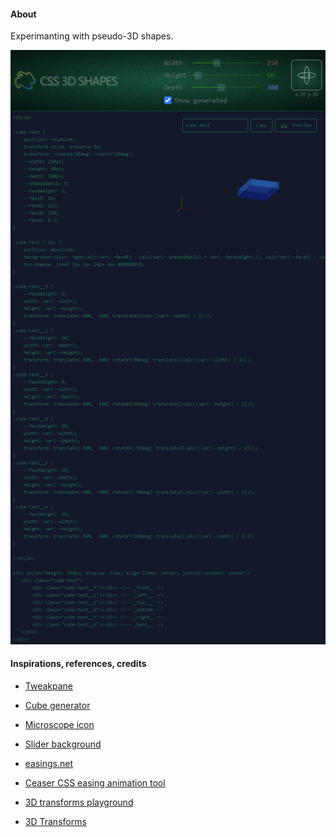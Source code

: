 #### About

Experimanting with pseudo-3D shapes.

![](src/assets/previews/2021-05-24_1-43-59.png)

#### Inspirations, references, credits

* [Tweakpane](https://github.com/cocopon/tweakpane)
* [Cube generator](https://css-cube-generator.netlify.app/)
* [Microscope icon](https://www.mcicon.com/product/microscope-icon-8/)
* [Slider background](twitter.com/anatudor/status/1392768399034490881)

* [easings.net](https://easings.net)
* [Ceaser CSS easing animation tool](https://matthewlein.com/tools/ceaser)
* [3D transforms playground](http://css3.bradshawenterprises.com/transforms/#css3dtransforms)
* [3D Transforms](https://webkit.org/blog/386/3d-transforms/)